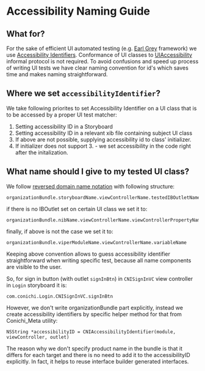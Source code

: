 # Accessibility Naming Guide

## What for?
For the sake of efficient UI automated testing (e.g. [Earl Grey](https://github.com/google/EarlGrey) framework) we use [Accessibility Identifiers](https://developer.apple.com/reference/appkit/nsaccessibility/1535023-accessibilityidentifier?language=objc). Conformance of UI classes to [UIAccessibility](https://developer.apple.com/reference/uikit/uiaccessibility) informal protocol is not required. To avoid confusions and speed up process of writing UI tests we have clear naming convention for id's which saves time and makes naming straightforward.

## Where we set `accessibilityIdentifier`?
We take following priorites to set Accessibility Identifier on a UI class that is to be accessed by a proper UI test matcher:

1. Setting accessibility ID in a Storyboard
2. Setting accessibility ID in a relevant xib file containing subject UI class
3. If above are not possible, supplying accessibility id to class' initializer.
4. If initializer does not support 3. - we set accessibility in the code right after the initalization.

## What name should I give to my tested UI class?

We follow [reversed domain name notation](https://en.wikipedia.org/wiki/Reverse_domain_name_notation) with following structure:

```
organizationBundle.storyboardName.viewControllerName.testedIBOutletName
```

if there is no IBOutlet set on certain UI class we set it to:

```
organizationBundle.nibName.viewControllerName.viewControllerPropertyName
```

finally, if above is not the case we set it to:

```
organizationBundle.viperModuleName.viewControllerName.variableName
```

Keeping above convention allows to guess accessibility identifier straightforward when writing specific test, because all name components are visible to the user.

So, for sign in button (with outlet `signInBtn`) in `CNISignInVC` view controller in `Login` storyboard it is:
```
com.conichi.Login.CNISignInVC.signInBtn
```

However, we don't write organizationBundle part explicitly, instead we create accessibility identifiers by specific helper method for that from Conichi_Meta utility:
```
NSString *accessibilityID = CNIAccessibilityIdentifier(module, viewController, outlet)
```

The reason why we don't specify product name in the bundle is that it differs for each target and there is no need to add it to the accessibilityID explicitly. In fact, it helps to reuse interface builder generated interfaces.

